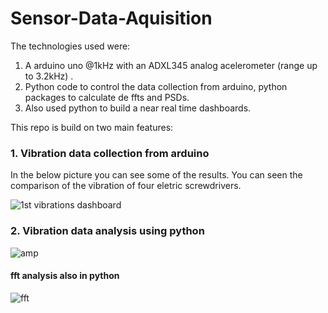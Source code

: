 # Sensor-Data-Aquisition
The technologies used were:
  1. A arduino uno @1kHz with an ADXL345 analog acelerometer (range up to 3.2kHz) . 
  2. Python code to control the data collection from arduino, python packages to calculate de ffts and PSDs. 
  3. Also used python to build a near real time dashboards.

This repo is build on two main features:

### 1. Vibration data collection from arduino 
In the below picture you can see some of the results. You can seen the comparison of the vibration of four eletric screwdrivers. 

![1st vibrations dashboard](https://user-images.githubusercontent.com/38300412/51787942-805a5180-216f-11e9-8fe2-19435b651c1e.png)

### 2. Vibration data analysis using python

![amp](https://user-images.githubusercontent.com/38300412/51787936-76385300-216f-11e9-8959-a5f77f787e2c.png)

#### fft analysis also in python

![fft](https://user-images.githubusercontent.com/38300412/51787941-7df7f780-216f-11e9-8ec4-370743df2c57.png)
